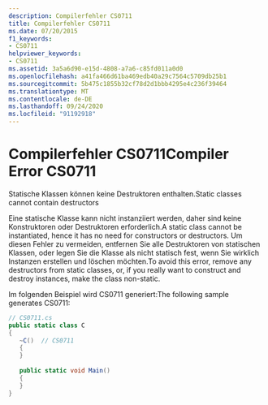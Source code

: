 ```yaml
---
description: Compilerfehler CS0711
title: Compilerfehler CS0711
ms.date: 07/20/2015
f1_keywords:
- CS0711
helpviewer_keywords:
- CS0711
ms.assetid: 3a5a6d90-e15d-4808-a7a6-c85fd011a0d0
ms.openlocfilehash: a41fa466d61ba469edb40a29c7564c5709db25b1
ms.sourcegitcommit: 5b475c1855b32cf78d2d1bbb4295e4c236f39464
ms.translationtype: MT
ms.contentlocale: de-DE
ms.lasthandoff: 09/24/2020
ms.locfileid: "91192918"
---
```

# <a name="compiler-error-cs0711"></a><span data-ttu-id="8f5d6-103">Compilerfehler CS0711</span><span class="sxs-lookup"><span data-stu-id="8f5d6-103">Compiler Error CS0711</span></span>

<span data-ttu-id="8f5d6-104">Statische Klassen können keine Destruktoren enthalten.</span><span class="sxs-lookup"><span data-stu-id="8f5d6-104">Static classes cannot contain destructors</span></span>  
  
 <span data-ttu-id="8f5d6-105">Eine statische Klasse kann nicht instanziiert werden, daher sind keine Konstruktoren oder Destruktoren erforderlich.</span><span class="sxs-lookup"><span data-stu-id="8f5d6-105">A static class cannot be instantiated, hence it has no need for constructors or destructors.</span></span> <span data-ttu-id="8f5d6-106">Um diesen Fehler zu vermeiden, entfernen Sie alle Destruktoren von statischen Klassen, oder legen Sie die Klasse als nicht statisch fest, wenn Sie wirklich Instanzen erstellen und löschen möchten.</span><span class="sxs-lookup"><span data-stu-id="8f5d6-106">To avoid this error, remove any destructors from static classes, or, if you really want to construct and destroy instances, make the class non-static.</span></span>  
  
 <span data-ttu-id="8f5d6-107">Im folgenden Beispiel wird CS0711 generiert:</span><span class="sxs-lookup"><span data-stu-id="8f5d6-107">The following sample generates CS0711:</span></span>  
  
```csharp  
// CS0711.cs  
public static class C  
{  
   ~C()  // CS0711  
   {  
   }  
  
   public static void Main()  
   {  
   }  
}  
```
